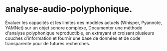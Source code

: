 # analyse-audio-polyphonique.
Évaluer les capacités et les limites des modèles actuels (Whisper, Pyannote, YAMNet) sur un objet sonore complexe, Documenter une méthode d'analyse polyphonique reproductible, en extrayant et croisant plusieurs couches d'information et fournir une base de données et de code transparente pour de futures recherches.
